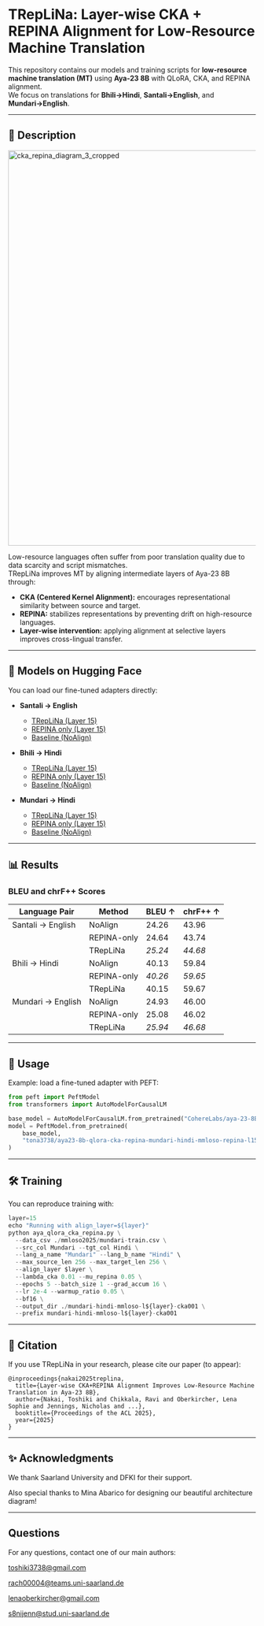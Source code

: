 # TRepLiNa: Layer-wise CKA + REPINA Alignment for Low-Resource Machine Translation

This repository contains our models and training scripts for **low-resource machine translation (MT)** using **Aya-23 8B** with QLoRA, CKA, and REPINA alignment.  
We focus on translations for **Bhili→Hindi**, **Santali→English**, and **Mundari→English**.

---

## 📖 Description

<img width="1780" height="803" alt="cka_repina_diagram_3_cropped" src="https://github.com/user-attachments/assets/ed947100-7cbc-463f-857f-8ff5e86c7599" />


Low-resource languages often suffer from poor translation quality due to data scarcity and script mismatches.  
TRepLiNa improves MT by aligning intermediate layers of Aya-23 8B through:

- **CKA (Centered Kernel Alignment):** encourages representational similarity between source and target.
- **REPINA:** stabilizes representations by preventing drift on high-resource languages.
- **Layer-wise intervention:** applying alignment at selective layers improves cross-lingual transfer.

---

## 🚀 Models on Hugging Face

You can load our fine-tuned adapters directly:

- **Santali → English**
  - [TRepLiNa (Layer 15)](https://huggingface.co/tona3738/aya23-8b-qlora-cka-repina-santali-english-mmloso-l15-cka001)  
  - [REPINA only (Layer 15)](https://huggingface.co/tona3738/aya23-8b-qlora-cka-repina-santali-english-mmloso-l15-only-repina)  
  - [Baseline (NoAlign)](https://huggingface.co/tona3738/aya23-8b-qlora-cka-repina-santali-english-mmloso-base)

- **Bhili → Hindi**
  - [TRepLiNa (Layer 15)](https://huggingface.co/tona3738/aya23-8b-qlora-cka-repina-bhili-hindi-mmloso-l15-cka001/settings)  
  - [REPINA only (Layer 15)](https://huggingface.co/tona3738/aya23-8b-qlora-cka-repina-bhili-hindi-mmloso-l15-only-repina)  
  - [Baseline (NoAlign)](https://huggingface.co/tona3738/aya23-8b-qlora-cka-repina-bhili-hindi-mmloso-base)

- **Mundari → Hindi**
  - [TRepLiNa (Layer 15)](https://huggingface.co/tona3738/aya23-8b-qlora-cka-repina-mundari-hindi-mmloso-l15-cka001)  
  - [REPINA only (Layer 15)](https://huggingface.co/tona3738/aya23-8b-qlora-cka-repina-mundari-hindi-mmloso-repina-l15)
  - [Baseline (NoAlign)](https://huggingface.co/tona3738/aya23-8b-qlora-cka-repina-mundari-hindi-mmloso-base)  

---

## 📊 Results

### BLEU and chrF++ Scores

| Language Pair        | Method        | BLEU ↑ | chrF++ ↑ |
|----------------------|--------------|--------|----------|
| Santali → English    | NoAlign      | 24.26  | 43.96    |
|                      | REPINA-only  | 24.64  | 43.74    |
|                      | TRepLiNa     | *25.24* | *44.68* |
| Bhili → Hindi        | NoAlign      | 40.13  | 59.84    |
|                      | REPINA-only  | *40.26* | *59.65* |
|                      | TRepLiNa     | 40.15  | 59.67    |
| Mundari → English    | NoAlign      | 24.93  | 46.00    |
|                      | REPINA-only  | 25.08  | 46.02    |
|                      | TRepLiNa     | *25.94* | *46.68* |

---

## 🧩 Usage

Example: load a fine-tuned adapter with PEFT:

```python
from peft import PeftModel
from transformers import AutoModelForCausalLM

base_model = AutoModelForCausalLM.from_pretrained("CohereLabs/aya-23-8B")
model = PeftModel.from_pretrained(
    base_model,
    "tona3738/aya23-8b-qlora-cka-repina-mundari-hindi-mmloso-repina-l15"
)
```
---

## 🛠️ Training

You can reproduce training with:
```python
layer=15
echo "Running with align_layer=${layer}"
python aya_qlora_cka_repina.py \
  --data_csv ./mmloso2025/mundari-train.csv \
  --src_col Mundari --tgt_col Hindi \
  --lang_a_name "Mundari" --lang_b_name "Hindi" \
  --max_source_len 256 --max_target_len 256 \
  --align_layer $layer \
  --lambda_cka 0.01 --mu_repina 0.05 \
  --epochs 5 --batch_size 1 --grad_accum 16 \
  --lr 2e-4 --warmup_ratio 0.05 \
  --bf16 \
  --output_dir ./mundari-hindi-mmloso-l${layer}-cka001 \
  --prefix mundari-hindi-mmloso-l${layer}-cka001
```
---
## 📄 Citation

If you use TRepLiNa in your research, please cite our paper (to appear):
```
@inproceedings{nakai2025treplina,
  title={Layer-wise CKA+REPINA Alignment Improves Low-Resource Machine Translation in Aya-23 8B},
  author={Nakai, Toshiki and Chikkala, Ravi and Oberkircher, Lena Sophie and Jennings, Nicholas and ...},
  booktitle={Proceedings of the ACL 2025},
  year={2025}
}
```
---
## ✨ Acknowledgments

We thank Saarland University and DFKI for their support.

Also special thanks to Mina Abarico for designing our beautiful architecture diagram!


---

## Questions
For any questions, contact one of our main authors:

toshiki3738@gmail.com

rach00004@teams.uni-saarland.de

lenaoberkircher@gmail.com

s8nijenn@stud.uni-saarland.de

